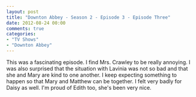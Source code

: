```yaml
---
layout: post
title: "Downton Abbey - Season 2 - Episode 3 - Episode Three"
date: 2012-08-24 00:00
comments: true
categories:
- "TV Shows"
- "Downton Abbey"
---
```


This was a fascinating episode. I find Mrs. Crawley to be really
annoying. I was also surprised that the situation with Lavinia
was not so bad and that she and Mary are kind to one another. I
keep expecting something to happen so that Mary and Matthew can
be together. I felt very badly for Daisy as well. I'm proud of
Edith too, she's been very nice.
